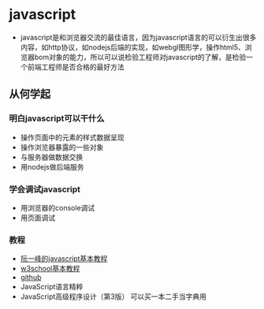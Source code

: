 # javascript
  - javascript是和浏览器交流的最佳语言，因为javascript语言的可以衍生出很多内容，如http协议，如nodejs后端的实现，如webgl图形学，操作html5、浏览器bom对象的能力，所以可以说检验工程师对javascript的了解，是检验一个前端工程师是否合格的最好方法

## 从何学起

### 明白javascript可以干什么
  - 操作页面中的元素的样式数据呈现
  - 操作浏览器暴露的一些对象
  - 与服务器做数据交换
  - 用nodejs做后端服务
### 学会调试javascript
  - 用浏览器的console调试
  - 用页面调试

### 教程

  - <a href="http://javascript.ruanyifeng.com/">阮一峰的javascript基本教程</a>
  - <a href="http://www.w3school.com.cn/js/">w3school基本教程</a>
  - <a href="http://www.github.com">github</a>
  - JavaScript语言精粹
  - JavaScript高级程序设计（第3版） 可以买一本二手当字典用